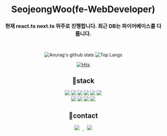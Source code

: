 
<div align="center">
 <div align=center><h1>SeojeongWoo(fe-WebDeveloper)</h1></div>

 <div align=center><h3> 현재 react.ts next.ts 위주로 진행합니다. 최근 DB는 파이어베이스를 다룹니다. </h3></div>
<br>


![Anurag's github stats](https://github-readme-stats.vercel.app/api?username=teapotsoup&show_icons=true&theme=dracula) 
![Top Langs](https://github-readme-stats.vercel.app/api/top-langs/?username=teapotsoup&layout=compact)

[![Hits](https://hits.seeyoufarm.com/api/count/incr/badge.svg?url=https%3A%2F%2Fgithub.com%2Fteapotsoup%2Fhit-counter&count_bg=%23399BCD&title_bg=%23AA9C9C&icon=&icon_color=%23E7E7E7&title=Hits&edge_flat=false)](https://hits.seeyoufarm.com)



<!-- 기술 스택 -->
<div align=center><h2>🦾stack</h2></div>
<img src="https://img.shields.io/badge/javascript-F7DF1E?style=for-the-badge&logo=javascript&logoColor=black"> 
<img src="https://img.shields.io/badge/react-61DAFB?style=for-the-badge&logo=react&logoColor=white"> 
<img src="https://img.shields.io/badge/html5-E34F26?style=for-the-badge&logo=html5&logoColor=white">

<img src="https://img.shields.io/badge/css3-1572B6?style=for-the-badge&logo=css3&logoColor=white"> 
<img src="https://img.shields.io/badge/bootstrap-7952B3?style=for-the-badge&logo=bootstrap&logoColor=white"> 
<img src="https://img.shields.io/badge/nestjs-E0234E?style=for-the-badge&logo=nestjs&logoColor=white">
<br>
<img src="https://img.shields.io/badge/mongodb-13AA52?style=for-the-badge&logo=mongodb&logoColor=white"> 
<img src="https://img.shields.io/badge/postgresql-32648D?style=for-the-badge&logo=postgresql&logoColor=white">

<img src="https://img.shields.io/badge/expressjs-026E00?style=for-the-badge&logo=expressjs&logoColor=white">
<img src="https://img.shields.io/badge/nodejs-026E00?style=for-the-badge&logo=nodejs&logoColor=white">

<br>

<div align=center><h2>📲contact</h2></div>
<!-- 연락 링크 등 -->
<a href="https://blog.naver.com/0902ab">
    <img 
        src="http://img.shields.io/badge/-Tech%20Blog-000000?style=flat&logo=naver&link=https://blog.naver.com/0902ab"
        style="height : auto; margin-left : 10px; margin-right : 10px;"/>
</a> <a href="https://www.instagram.com/shelter_jw/">
    <img 
        src="http://img.shields.io/badge/-Instagram-black?style=flat&logo=Instagram&link=https://www.instagram.com/shelter_jw/"
        style="height : auto; margin-left : 10px; margin-right : 10px;"/>
</a>

</div>




